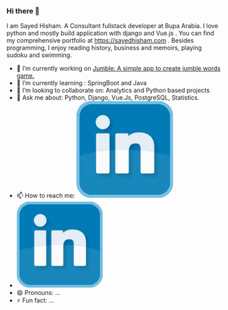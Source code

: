 ### Hi there 👋

I am Sayed Hisham. A Consultant fullstack developer at Bupa Arabia. I love python and mostly build application with django and Vue.js . You can find my comprehensive portfolio at https://sayedhisham.com . Besides programming, I enjoy reading history, business and memoirs, playing sudoku and swimming.


- 🔭 I’m currently working on [Jumble: A simple app to create jumble words game.](https://github.com/hisham2k9/jumble)
- 🌱 I’m currently learning : SpringBoot and Java
- 👯 I’m looking to collaborate on: Analytics and Python based projects
- 💬 Ask me about: Python, Django, Vue.Js, PostgreSQL, Statistics.
- 📫 How to reach me: ![download.jfif](https://github.com/hisham2k9/hisham2k9/raw/main/download.jfif)
- <img src="download.jfif" alt="drawing" width="200"/>
- 😄 Pronouns: ...
- ⚡ Fun fact: ...
